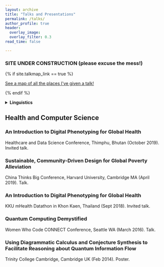 ```yaml
---
layout: archive
title: "Talks and Presentations"
permalink: /talks/
author_profile: true
header:
  overlay_image: 
  overlay_filter: 0.3
read_time: false

---
```

### SITE UNDER CONSTRUCTION (please excuse the mess!)


{% if site.talkmap_link == true %}

<p style="text-decoration:underline;"><a href="/talkmap.html">See a map of all the places I've given a talk!</a></p>

{% endif %}

<!--{% for post in site.talks reversed %}
  {% include archive-single-talk.html %}
{% endfor %}-->

<details>

  <summary><b>Linguistics</b></summary>


### Community Radio and Podcasting as a Vehicle for Language Revitalization

The Institute on Collaborative Language Research (CoLang), Arizona (June 2024). Two-week Workshop.

### Linguistics Education as a Supplement to Second Language Learning: A Guided Introduction to Language Construction

Hawai‘i Association of Language Teachers Conference, Honolulu, Hawaiʻi (April 2023). Workshop.

### Auto-Transcription of Endangered Sign Languages Using Haar Cascade Classifiers

ComputEL 6 (March 2023). Virtual Talk. 

</details>

## Health and Computer Science

### An Introduction to Digital Phenotyping for Global Health

Healthcare and Data Science Conference, Thimphu, Bhutan (October 2019). Invited talk.

### Sustainable, Community-Driven Design for Global Poverty Alleviation

China Thinks Big Conference, Harvard University, Cambridge MA (April 2019). Talk.

### An Introduction to Digital Phenotyping for Global Health

KKU mHealth Datathon in Khon Kaen, Thailand (Sept 2018). Invited talk. 

### Quantum Computing Demystified 

Women Who Code CONNECT Conference, Seattle WA (March 2016). Talk. 

### Using Diagrammatic Calculus and Conjecture Synthesis to Facilitate Reasoning about Quantum Information Flow

Trinity College Cambridge, Cambridge UK (Feb 2014). Poster.
